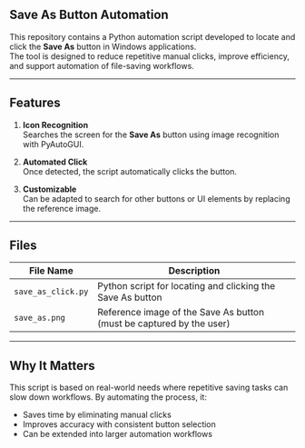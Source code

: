 ## Save As Button Automation

This repository contains a Python automation script developed to locate and click the **Save As** button in Windows applications.  
The tool is designed to reduce repetitive manual clicks, improve efficiency, and support automation of file-saving workflows.

---

## Features

1. **Icon Recognition**  
   Searches the screen for the **Save As** button using image recognition with PyAutoGUI.  

2. **Automated Click**  
   Once detected, the script automatically clicks the button.  

3. **Customizable**  
   Can be adapted to search for other buttons or UI elements by replacing the reference image.

---

## Files

| File Name          | Description |
|--------------------|-------------|
| `save_as_click.py` | Python script for locating and clicking the Save As button |
| `save_as.png`      | Reference image of the Save As button (must be captured by the user) |

---

## Why It Matters

This script is based on real-world needs where repetitive saving tasks can slow down workflows. By automating the process, it:  

- Saves time by eliminating manual clicks  
- Improves accuracy with consistent button selection  
- Can be extended into larger automation workflows  


